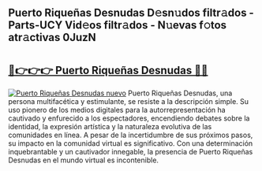## Puerto Riqueñas Desnudas D𝚎sn𝚞dos filtr𝚊dos - Parts-UCY Vid𝚎os filtr𝚊dos - N𝚞evas f𝚘tos atr𝚊ctivas 0JuzN

# <h2><a href="http://mb4oa4.tromn.icu/?c=Puerto+Rique%c3%b1as+Desnudas">🔗👉👉👉 Puerto Riqueñas Desnudas 🔗🔗</a></h2>

[![Puerto Riqueñas Desnudas nuevo](https://i.imgur.com/pEAQMta.gif)](http://mb4oa4.tromn.icu/?c=Puerto+Rique%c3%b1as+Desnudas)
Puerto Riqueñas Desnudas, una persona multifacética y estimulante, se resiste a la descripción simple. Su uso pionero de los medios digitales para la autorrepresentación ha cautivado y enfurecido a los espectadores, encendiendo debates sobre la identidad, la expresión artística y la naturaleza evolutiva de las comunidades en línea. A pesar de la incertidumbre de sus próximos pasos, su impacto en la comunidad virtual es significativo. Con una determinación inquebrantable y un cautivador innegable, la presencia de Puerto Riqueñas Desnudas en el mundo virtual es incontenible.
